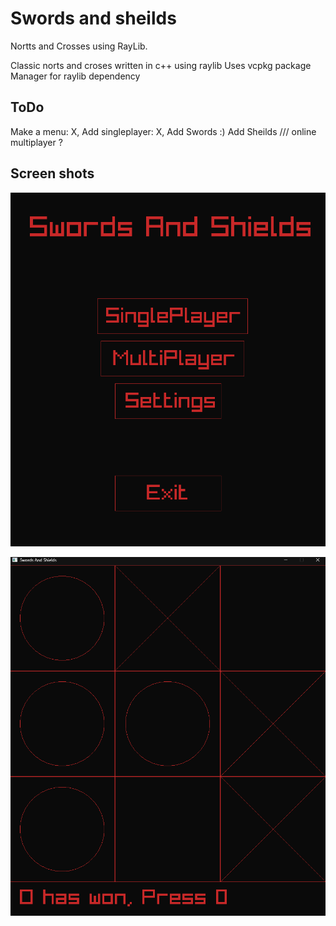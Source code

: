 # Swords and sheilds
  Nortts and Crosses using RayLib.

Classic norts and croses written in c++ using raylib
Uses vcpkg package Manager for raylib dependency


## ToDo
  Make a menu: X, 
  Add singleplayer: X,
  Add Swords :)
  Add Sheilds ///
  online multiplayer ?

## Screen shots
![screenshot](ss1.png)

![screenshot](ss2.png)
